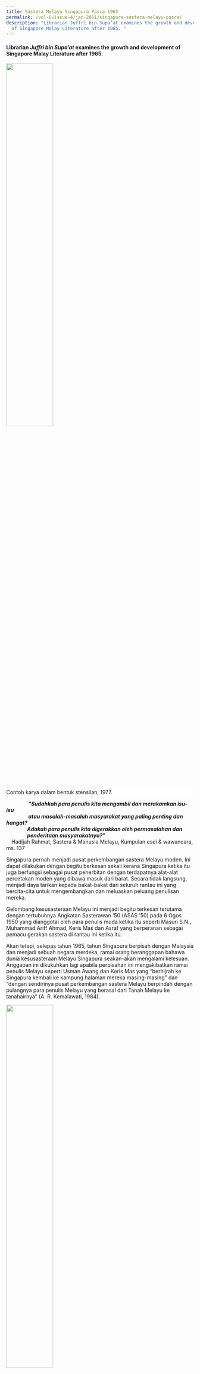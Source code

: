 ```yaml
---
title: Sastera Melayu Singapura Pasca 1965
permalink: /vol-6/issue-4/jan-2011/singapura-sastera-melayu-pasca/
description: "Librarian Juffri bin Supa’at examines the growth and development
  of Singapore Malay Literature after 1965. "
---
```

#### Librarian _Juffri bin Supa’at_ examines the growth and development of Singapore Malay Literature after 1965.

<img style="width:50%;" src="/images/Vol%206%20issue%204/SasteraMelayu/Friday,%20Dec%2009,%202005%20(5a).jpg">
 <div style="background-color: white;">Contoh karya dalam bentuk stensilan, 1977.</div>

<b>&emsp;&emsp;&emsp;&emsp;
“*Sudahkah para penulis kita mengambil dan merakamkan isu-isu*<br>&emsp;&emsp;&emsp;&emsp;
 *atau masalah-masalah masyarakat yang paling penting dan hangat?*<br>&emsp;&emsp;&emsp;&emsp;*Adakah para penulis kita digerakkan oleh permasalahan dan*<br> &emsp;&emsp;&emsp;&emsp;*penderitaan masyarakatnya?*”</b><br>&emsp;Hadijah Rahmat, Sastera & Manusia Melayu, Kumpulan esei & wawancara, ms. 137

Singapura pernah menjadi pusat perkembangan sastera Melayu moden. Ini dapat dilakukan dengan begitu berkesan sekali kerana Singapura ketika itu juga berfungsi sebagai pusat penerbitan dengan terdapatnya alat-alat percetakan moden yang dibawa masuk dari barat. Secara tidak langsung, menjadi daya tarikan kepada bakat-bakat dari seluruh rantau ini yang bercita-cita untuk mengembangkan dan meluaskan peluang penulisan mereka.

Gelombang kesusasteraan Melayu ini menjadi begitu terkesan terutama dengan tertubuhnya Angkatan Sasterawan ’50 (ASAS ’50) pada 6 Ogos 1950 yang dianggotai oleh para penulis muda ketika itu seperti Masuri S.N., Muhammad Ariff Ahmad, Keris Mas dan Asraf yang berperanan sebagai pemacu gerakan sastera di rantau ini ketika itu.

Akan tetapi, selepas tahun 1965, tahun Singapura berpisah dengan Malaysia dan menjadi sebuah negara merdeka, ramai orang beranggapan bahawa dunia kesusasteraan Melayu Singapura seakan-akan mengalami kelesuan. Anggapan ini dikukuhkan lagi apabila perpisahan ini mengakibatkan ramai penulis Melayu seperti Usman Awang dan Keris Mas yang “berhijrah ke Singapura kembali ke kampung halaman mereka masing-masing” dan “dengan sendirinya pusat perkembangan sastera Melayu berpindah dengan pulangnya para penulis Melayu yang berasal dari Tanah Melayu ke tanahairnya” (A. R. Kemalawati, 1984).

<img style="width:50%;" src="/images/Vol%206%20issue%204/SasteraMelayu/Friday,%20Dec%2009,%202005%20(4).jpg">
 <div style="background-color: white;">Karya Masuri S.N. dalam bentuk stensilan, 1977.</div>

Meskipun ramai yang bertanggapan begitu, sastera Melayu di Singapura tetap berkembang. Walaupun perkembangan tersebut tidak serancak sebelum perpisahan tetapi “malangnya perkembangan kesusasteraan Melayu Singapura selepas peristiwa ini tidak banyak diketahui dan tidak banyak diperkatakan orang” (Mohd Latiff Mohd, 1982).

Masih terdapat karya-karya sastera yang masih terus dilahirkan walaupun menurut Masuri (1983), kebanyakan karya sastera Melayu di Singapura, terutama yang dihasilkan pada tahun 1965–1969 masih lagi terikat dan terkait dengan sastera Melayu di Malaysia. Hal ini berlaku kerana pada tahun-tahun awal perpisahan ini para penulis karya kreatif di Singapura “masih terus merasakan bahawa mereka adalah sebahagian dari masyarakat penulis di Malaysia” kerana penggunaan bahasa dan media yang sama. Oleh itu, kegiatan penulisan ini masih lagi diteruskan “secara sebadan dan senyawa dengan perkembangan sastera Melayu dalam erti yang seluas-luasnya.”

Selain pengaruh bahasa, budaya dan hubungan Singapura dan Malaysia yang masih terkait, kehadiran para penulis seperti Masuri, Harun Aminurashid (Har) dan Muhammad Ariff Ahmad (Mas) daripada generasi awal masih terus mempengaruhi lapangan kesusasteraan tanahair. Oleh itu, corak identiti sastera Singapura masih tidak banyak perbezaan. Antara karya sastera yang dihasilkan pada masa ini ialah drama *Adam Kena Hujan* oleh Mas, kumpulan puisi *Bunga Pahit* oleh Masuri S.N. dan novel *Sultan Mahmud Shah Melaka* dan *Peristiwa Laksamana Cheng Ho ka-Melaka* oleh Har.

Novel *Mail Mau Kawin* yang terbit pada tahun 1976 merupakan novel yang pertama ditulis oleh penulis Singapura selepas tahun 1965 dan mempunyai tema dan latar berkisar kehidupan moden di Singapura. Novel *Mail Mau Kawin* tulisan Mas telah menyentuh kehidupan generasi muda Singapura yang cuba mencari tempat dalam arus pesat perbandaran dalam mengejar impian mereka. Tema yang sedemikan mungkin sebagai cerminan keadaan pada tahun 70-an; tahun-tahun pembangunan bandar. Pada masa yang sama, masyarakat Melayu cuba menyesuaikan diri dengan keadaan hidup yang berbeza; perpindahan dari kampung ke rumah pangsa serta perubahan lanskap ekonomi Singapura ketika itu yang bergerak ke arah perindustrian.

<img style="width:80%;" src="/images/Vol%206%20issue%204/SasteraMelayu/Hak%20cipta.jpg">
 <div style="background-color: white;">(Left) Hak cipta terpelihara, Pustaka Nasional, 1976. <br>(Right) Hak cipta terpelihara, Pustaka Nasional, 1996.</div>

Pada tahun-tahun 70-an juga muncul kumpulan penulispenulis muda seperti Mohamed Latiff Mohamed, Djamal Tukimin, Haron Abdul Majid, Noor Hidayat, Bahri Rajib dan Ajaki yang melahirkan karya-karya yang agak berbeza dengan penulis-penulis generasi sebelumnya.

Namun, karya-karya yang dihasilkan masih lagi berkisar kepada tema dan latar yang berkaitan dengan perpisahan dua negara tersebut. Hal ini mungkin berlaku disebabkan perpisahan yang agak mengejutkan itu. Banyak karya sama ada yang berbentuk cerpen atau puisi memaparkan kemiskinan dan ketegangan politik dalam tahun-tahun 60-an. Karyakarya yang mewarnai kehidupan masyarakat Melayu ketika itu hinggalah ke detik perpisahan seperti yang terdapat dalam antologi cerpen *Dua Persimpangan*.

Pada masa itu juga, kebanyakan penerbitan sastera tersiar di suratkhabar, surat berita persatuan-persatuan bahasa dan sastera selain dalam bentuk stensilan. Persatuan Bahasa Melayu Universiti Kebangsaan Singapura umpamanya telah menerbitkan *Jejak Kembara* yang “diketuai oleh Rasiah Halil dan Hadijah Rahmat” (Mana Sikana, 2003, ms. 24).

Sekumpulan penulis-penulis muda sudut penulis Perpustakaan Toa Payoh pula telah menerbitkan siri *Gema Pustaka*. Siri ini memuatkan tulisan ahli kumpulan tersebut menjadi wadah untuk mengasah “bakat ahli-ahli yang masih berada di tahap percubaan” (A Rahim Basri, 1985).

<img style="width:50%;" src="/images/Vol%206%20issue%204/SasteraMelayu/gema%20pustaka1.jpg">
 <div style="background-color: white;"><i> Gema Pustaka 5</i> . Hak cipta terpelihara. Sudut Penulis Perpustakaan Cawangan Toa Payoh, 1985.</div>

Pada akhir tahun-tahun 80-an dan 90-an, perkembangan yang menarik berlaku dengan kemunculan ramai penulis muda yang kebanyakannya dilahirkan selepas tahun 1965. Selain terlibat dengan kegiatan-kegiatan persuratan melalui pertubuhan yang sedia ada, tumbuh juga kumpulan-kumpulan seperti Kupuja (Kumpulan Pemuisi Remaja) yang juga merupakan anggota muda ASAS ’50 dan KAMUS (Kumpulan Angkatan Muda Sastera).

Pada tahun 1994, terbit beberapa buah novel yang dihasilkan daripada bengkel penulisan sastera remaja yang diadakan di Singapura pada November 1992 dan Februari 1993 anjuran Badan Kesenian Melayu Singapura, Mendaki dan Dewan Bahasa dan Pustaka, Malaysia. Antaranya ialah *Nazri Aswandi* dan *Rindu Emilia* tulisan Mohd Rafi Abu Bakar dan Junaidah Mohd Sali. Tema novel-novel ini berkisar kehidupan remaja seperti konflik dalam persekolahan dan cinta yang berlatarkan kehidupan di kota Singa ketika itu.

<img style="width:50%;" src="/images/Vol%206%20issue%204/SasteraMelayu/nazri.jpg">
 <div style="background-color: white;">Hak cipta terpelihara, Dewan Bahasa dan Pustaka, 1994.</div>

Pada dekad ini juga beberapa orang penulis yang mula bergiat pada awal 80-an telah mula mengorak langkah dan memperlihatkan ketajaman mata pena mereka. Dua orang penulis daripada mereka ialah Isa Kamari dan Johar Buang. Isa Kamari membina tapak karya-karyanya bersandarkan sejarah yang mempunyai daya penceritaan tersendiri melalui novel-novelnya seperti *Satu Bumi*, *Atas Nama Cinta* dan *Memeluk Gerhana*. Johar Buang pula menjadi pengorak sastera berbentuk sufi melalui cerpen dan puisinya. Antara karya beliau termasuklah *Kisah seorang zahid* dan *Perahu Melayu di lautan Khulzum*.

<img style="width:80%;" src="/images/Vol%206%20issue%204/SasteraMelayu/Nazri_1.jpg">
 <div style="background-color: white;">(Left) Hak cipta terpelihara, Pustaka Melayu Publisher, 1998.<br>  (Right) Hak cipta terpelihara, Jahabersa, 2006.</div>

Sayembara sastera yang sering dianjurkan pada dekaddekad kebelakangan ini juga merupakan satu dorongan untuk menggalakkan penghasilan karya seperti Sayembara Watan I & II serta Sayembara Novel Temasik. Novel-novel yang dihasilkan telah memaparkan berbagai isu masa kini yang menyentuh keadaan masyarakat, pendidikan dan ekonomi. Sayembara Novel Watan umpamanya telah menghasilkan lebih daripada 20 buah novel. Antara karyakarya yang ialah *Kesal* oleh Mohd Ikhlash Abdullah dan *Kuman* oleh Dehliez.

Kini, dengan pelbagai inisiatif untuk mengembangkan kesenian di Singapura, sudah tentu kita dapat menjangkakan hasil-hasil karya yang lebih menarik dan bermutu tinggi daripada para penulis kita pada masa hadapan. Mungkin juga terdapat ruang dan wadah untuk para penulis bereksperimen dan menggabungkan pelbagai media untuk melahirkan karya sastera yang lebih dinamik.

Yang pasti, kita dapat menjangkakan bahawa sastera Melayu di Singapura akan terus berkembang sebagaimana yang berlaku pada pasca 1965. Secara sedar atau tidak, kesinambungan ini telah membina laluan untuk mengembangkan jalur kesusasteraan Singapura. Meskipun berbeza, sastera Melayu Singapura tetap turut sama memberikan sumbangan bermakna dalam pembangunan sastera Melayu di nusantara disamping mencari peluang meneroka ruang-ruang persuratan di persada dunia.

#### **Singapore Malay Literature Post-1965**

Before 1965, Singapore was the centre of publishing in the region. This was due in part to the wealth of modern printing equipment it owned in advance of its neighbours, which attracted Malay authors from far and wide who sought to expand their publishing opportunities. In this way, Singapore played a key role in the development of modern Malay literature.

After the separation of Singapore from Malaysia in 1965, many anticipated that Singapore Malay Literature would face a bleak future, especially with the departure of many literary giants in the community — such as Usman Awang and Keris Mas — who decided to leave Singapore for their home country. Instead, Malay literature in Singapore continued to flourish despite the initial slow pace of development, and we can expect it to continue to grow.

Although differing from other bodies of Malay literature in the region, Singapore Malay Literature makes a significant and meaningful contribution to the development of Malay Literature as a whole, while simultaneously exploring opportunities on the global stage.

**Penulis menghargai usahasama Tajudin Jaffar, Setiausaha, Majlis Bahasa Melayu Singapura, yang mengulas makalah ini.**

<br>
<div style="background-color: white;">
<br/>
<img src="/images/Authors/Photo2_Juffri_small.jpg" style="width: 100px; height: 100px;"/>
<center><b>Juffri Bin Supa’at</b><br> Librarian<br>Lee Kong Chian Reference Library<br>National Library</center> </div>

#### **RUJUKAN**


A. R. Kemalawati. (1984, March 29). [Singapura main peranan](http://eresources.nlb.gov.sg/newspapers/Digitised/Article/straitstimes19840329-1.2.87.11). _The Straits Times_, p. 4. Retrieved from NewspaperSG.

Dehliez. (2002). [_Kuman_](https://eservice.nlb.gov.sg/item_holding.aspx?bid=11488468). Singapura: Pustaka Nasional. Call no.: RSING 899.283 DEH

Hadijah Rahmat. (1998). _Sastera dan manusia Melayu baru_. Kumpulan esei & wawancara. Persatuan Wartawan Melayu Singapura.

Harun Aminurrashid. (1967). _Sultan Mahmud Shah Melaka_. Singapura: Pustaka Melayu.

Harun Aminurrashid. (1969). [_Peristiwa Laksamana Cheng Ho ka-Melaka_](https://eservice.nlb.gov.sg/item_holding.aspx?bid=4140295). Singapura: Pustaka Melayu. Call no.: RCLOS 899.2305 HAR

Haron A. Rahman. (1983, January 18). [Muncul generasi penulis berjiwa keSingapuraan](http://eresources.nlb.gov.sg/newspapers/Digitised/Article/straitstimes19830118-1.2.197.8.2). _The Straits Times_, p. 4. Retrieved from NewspaperSG.

Isa Kamari. (1998). [_Satu bumi_](https://eservice.nlb.gov.sg/item_holding.aspx?bid=9214039). Singapura: Pustaka Melayu Publisher. Call no.: RSING 899.28 ISA

Isa Kamari. (2006). [_Atas nama cinta_](https://eservice.nlb.gov.sg/item_holding.aspx?bid=12801985). Kuala Lumpur: Al-Ameen Serve Holdings. Call no.: RSING 899.283 ISA

Isa Kamari. (2007). [_Memeluk gerhana_](https://eservice.nlb.gov.sg/item_holding.aspx?bid=12877827). Kuala Lumpur: AlAmeen Serve Holdings. Call no.: R 899.283 ISA

Johar Buang. (1992). [_Kisah seorang zahid_](https://eservice.nlb.gov.sg/item_holding.aspx?bid=6529528). Kuala Lumpur: Dewan Bahasa dan Pustaka. Call no.: RSING 899.2305 JOH

Junaidah Mohd Sali. (1994). [_Rindu Emilia_](https://eservice.nlb.gov.sg/item_holding.aspx?bid=7029729). Dewan Bahasa dan Pustaka, Kuala Lumpur. Call no.: RSING S899.2305 JUN

Majlis Pusat Pertubuhan-pertubuhan Budaya Melayu Singapura. (1983). [_Sedekad hadiah sastera 1973—83_](https://eservice.nlb.gov.sg/item_holding.aspx?bid=4078152). Singapura: Majlis Pusat Pertubuhan-Pertubuhan Budaya Melayu Singapura. Call no.: RSING q899.2300625957 SED

Mana Sikana. (2003). [_Sastera Singapura dan Malaysia di era pascamoden_](https://eservice.nlb.gov.sg/item_holding.aspx?bid=11902188). Singapura: Persama Enterprise. Call no.: RSING 899.288 MAN

Mas. (1966). [_Adam kena hujan_](https://eservice.nlb.gov.sg/item_holding.aspx?bid=4117803). Kuala Lumpur: Marican. Call no.: RCLOS 899.232 MAS

Mas. (1976). [_Mail mau kawin_](https://eservice.nlb.gov.sg/item_holding.aspx?bid=11037699). Singapura: Pustaka Nasional. Call no.: RSING q899.283 MUH

Masuri S.N. (1967). [_Bunga pahit_](https://eservice.nlb.gov.sg/item_holding.aspx?bid=4120231). Kuala Lumpur: Oxford University Press. Call no.: RCLOS 899.2305 MAS

Mohd Ikhlash Abdullah. (2002). [_Kesal_](https://eservice.nlb.gov.sg/item_holding.aspx?bid=13225697). Singapura: Pustaka Nasional. Call no.: RCLOS 899.283 MOH

Mohd Latiff Mohd & Gunawan Jasmin. (1977). [_Dua persimpangan: Satu antologi cerpen_](https://eservice.nlb.gov.sg/item_holding.aspx?bid=4140214). Singapura: Solo Enterprises. Call no.: RSING S899.2305 MUH

Mohd Latiff Mohd. (1982, December 14). [Dua penulis muda selepas 1965](http://eresources.nlb.gov.sg/newspapers/Digitised/Article/straitstimes19821214-1.2.142.6.1). _The Straits Times_, p. 24. Retrieved from NewspaperSG.

Mohd Latiff Mohd. (1982, November 30). [Hasil karya sastera Melayu lepas 1965](http://eresources.nlb.gov.sg/newspapers/Digitised/Article/straitstimes19821130-1.2.158.31.2). _The Straits Times_, p. 4. Retrieved from NewspaperSG.

Mohd Rafi Abu Bakar. (1994). [_Nazri Aswandi_](https://eservice.nlb.gov.sg/item_holding.aspx?bid=7029732). Kuala Lumpure: Dewan Bahasa. Call no.: RSING S899.2305 MOH

Singapore. Perpustakaan Negara. Cawangan Toa Payoh. Sudut Penulis. (1985). [_Gema Pustaka 5_](https://eservice.nlb.gov.sg/item_holding.aspx?bid=5278228). (1985). Singapura: Perpustakaan Negara Singapura. Call no.: RSING qS899.23008105 GEM